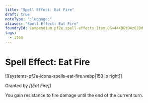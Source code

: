 ```yaml
---
title: "Spell Effect: Eat Fire"
draft: true
noteType: ":luggage:"
aliases: "Spell Effect: Eat Fire"
foundryId: Compendium.pf2e.spell-effects.Item.BGv44XBGtD4zOJBd
tags:
  - Item
---
```


# Spell Effect: Eat Fire
![[systems-pf2e-icons-spells-eat-fire.webp|150 lp right]]

Granted by _[[Eat Fire]]_

You gain resistance to fire damage until the end of the current turn.
